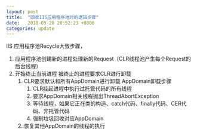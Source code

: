 ```yaml
---
layout: post
title:  "回收IIS应用程序池时的逻辑步骤"
date:   2018-05-28 20:52:23 +0800
categories: update
---
```

IIS 应用程序池Recycle大致步骤，
1. 应用程序池创建新的进程处理新的Request（CLR线程池产生每个Request的后台线程）
2. 开始终止当前进程
	被终止的进程要求CLR进行卸载
	1. CLR要求默认和所有AppDomain进行卸载
		AppDomain卸载步骤
		1. CLR挂起进程中执行过托管代码的所有线程
		2. 要求AppDomain相关线程抛出ThreadAbortException
		3. 等待线程，如果它正在类的构造、catch代码、finally代码、CER代码、非托管代码
		4. 强制垃圾回收对应AppDomain
    5. 恢复其他AppDomain的线程的执行
